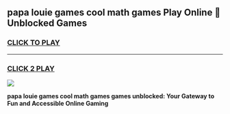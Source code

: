 
## papa louie games cool math games Play Online 👋 Unblocked Games
<h3>
<a href="https://news.freeplayer.one?title=papa_louie_games_cool_math_games&ref=17CMG">CLICK TO PLAY</a></h3>
<hr>

<h3>
<a href="https://news.freeplayer.one?title=papa_louie_games_cool_math_games&ref=17CMG">CLICK 2 PLAY</a>
  
</h3>

<a href="https://news.freeplayer.one?title=papa_louie_games_cool_math_games&ref=17CMG/"><img src="https://clearcache.store/games.png"></a>


**papa louie games cool math games games unblocked: Your Gateway to Fun and Accessible Online Gaming**
